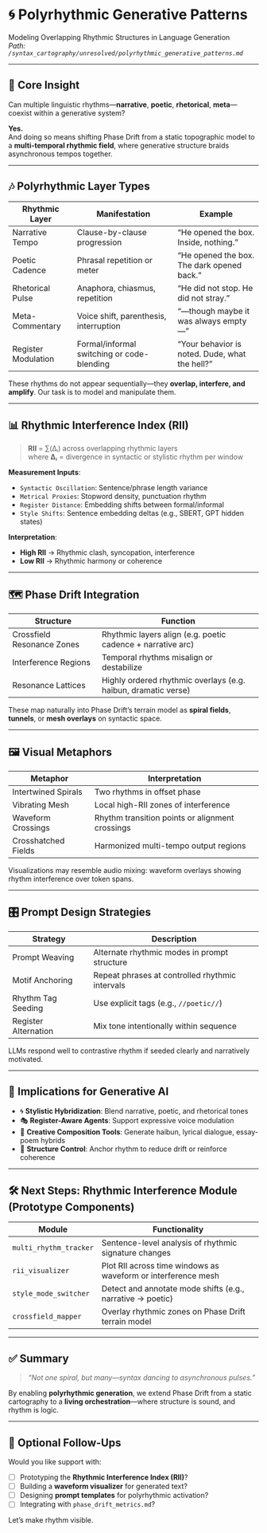 # 🌀 Polyrhythmic Generative Patterns

Modeling Overlapping Rhythmic Structures in Language Generation  
_Path: `/syntax_cartography/unresolved/polyrhythmic_generative_patterns.md`_

---

## 🧠 Core Insight

Can multiple linguistic rhythms—**narrative**, **poetic**, **rhetorical**, **meta**—coexist within a generative system?

**Yes.**  
And doing so means shifting Phase Drift from a static topographic model to a **multi-temporal rhythmic field**, where generative structure braids asynchronous tempos together.

---

## 🎶 Polyrhythmic Layer Types

| Rhythmic Layer      | Manifestation                             | Example                                              |
|---------------------|--------------------------------------------|------------------------------------------------------|
| Narrative Tempo     | Clause-by-clause progression               | “He opened the box. Inside, nothing.”               |
| Poetic Cadence      | Phrasal repetition or meter                | “He opened the box. The dark opened back.”          |
| Rhetorical Pulse    | Anaphora, chiasmus, repetition             | “He did not stop. He did not stray.”                |
| Meta-Commentary     | Voice shift, parenthesis, interruption     | “—though maybe it was always empty—”                |
| Register Modulation | Formal/informal switching or code-blending| “Your behavior is noted. Dude, what the hell?”       |

These rhythms do not appear sequentially—they **overlap, interfere, and amplify**. Our task is to model and manipulate them.

---

## 📊 Rhythmic Interference Index (RII)

> **RII** = ∑(Δᵢ) across overlapping rhythmic layers  
> where **Δᵢ** = divergence in syntactic or stylistic rhythm per window

**Measurement Inputs**:

- `Syntactic Oscillation`: Sentence/phrase length variance
- `Metrical Proxies`: Stopword density, punctuation rhythm
- `Register Distance`: Embedding shifts between formal/informal
- `Style Shifts`: Sentence embedding deltas (e.g., SBERT, GPT hidden states)

**Interpretation**:

- **High RII** → Rhythmic clash, syncopation, interference
- **Low RII** → Rhythmic harmony or coherence

---

## 🗺️ Phase Drift Integration

| Structure                  | Function                                                     |
|----------------------------|--------------------------------------------------------------|
| Crossfield Resonance Zones| Rhythmic layers align (e.g. poetic cadence + narrative arc)  |
| Interference Regions       | Temporal rhythms misalign or destabilize                     |
| Resonance Lattices         | Highly ordered rhythmic overlays (e.g. haibun, dramatic verse)|

These map naturally into Phase Drift’s terrain model as **spiral fields**, **tunnels**, or **mesh overlays** on syntactic space.

---

## 🖼 Visual Metaphors

| Metaphor              | Interpretation                                  |
|-----------------------|--------------------------------------------------|
| Intertwined Spirals   | Two rhythms in offset phase                     |
| Vibrating Mesh        | Local high-RII zones of interference            |
| Waveform Crossings    | Rhythm transition points or alignment crossings |
| Crosshatched Fields   | Harmonized multi-tempo output regions           |

Visualizations may resemble audio mixing: waveform overlays showing rhythm interference over token spans.

---

## 🎛 Prompt Design Strategies

| Strategy              | Description                                      |
|-----------------------|--------------------------------------------------|
| Prompt Weaving        | Alternate rhythmic modes in prompt structure     |
| Motif Anchoring       | Repeat phrases at controlled rhythmic intervals  |
| Rhythm Tag Seeding    | Use explicit tags (e.g., `//poetic//`)           |
| Register Alternation  | Mix tone intentionally within sequence           |

LLMs respond well to contrastive rhythm if seeded clearly and narratively motivated.

---

## 🤖 Implications for Generative AI

- 🌀 **Stylistic Hybridization**: Blend narrative, poetic, and rhetorical tones
- 🎭 **Register-Aware Agents**: Support expressive voice modulation
- 🎨 **Creative Composition Tools**: Generate haibun, lyrical dialogue, essay-poem hybrids
- 🧱 **Structure Control**: Anchor rhythm to reduce drift or reinforce coherence

---

## 🛠 Next Steps: Rhythmic Interference Module (Prototype Components)

| Module                 | Functionality                                                  |
|------------------------|---------------------------------------------------------------|
| `multi_rhythm_tracker` | Sentence-level analysis of rhythmic signature changes         |
| `rii_visualizer`       | Plot RII across time windows as waveform or interference mesh |
| `style_mode_switcher`  | Detect and annotate mode shifts (e.g., narrative → poetic)    |
| `crossfield_mapper`    | Overlay rhythmic zones on Phase Drift terrain model           |

---

## ✅ Summary

> _“Not one spiral, but many—syntax dancing to asynchronous pulses.”_

By enabling **polyrhythmic generation**, we extend Phase Drift from a static cartography to a **living orchestration**—where structure is sound, and rhythm is logic.

---

## 🔗 Optional Follow-Ups

Would you like support with:

- [ ] Prototyping the **Rhythmic Interference Index (RII)**?
- [ ] Building a **waveform visualizer** for generated text?
- [ ] Designing **prompt templates** for polyrhythmic activation?
- [ ] Integrating with `phase_drift_metrics.md`?

Let’s make rhythm visible.
